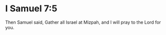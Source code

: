 # I Samuel 7:5

Then Samuel said, Gather all Israel at Mizpah, and I will pray to the Lord for you.
